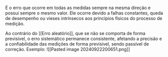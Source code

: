 É o erro que ocorre em todas as medidas sempre na mesma direção e possui sempre o mesmo valor. Ele ocorre devido a falhas constantes, queda de desempenho ou vieses intrínsecos aos princípios físicos do processo de medição.

Ao contrário do [[Erro aleatório]], que se não se comporta de forma previsível, o erro sistemático permanece consistente, afetando a precisão e a confiabilidade das medições de forma previsível, sendo passível de correção.
Exemplo:
![[Pasted image 20240922200651.png]]